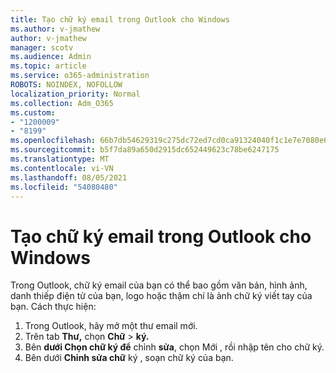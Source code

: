 ```yaml
---
title: Tạo chữ ký email trong Outlook cho Windows
ms.author: v-jmathew
author: v-jmathew
manager: scotv
ms.audience: Admin
ms.topic: article
ms.service: o365-administration
ROBOTS: NOINDEX, NOFOLLOW
localization_priority: Normal
ms.collection: Adm_O365
ms.custom:
- "1200009"
- "8199"
ms.openlocfilehash: 66b7db54629319c275dc72ed7cd0ca91324040f1c1e7e7080e69c62e31a03cc2
ms.sourcegitcommit: b5f7da89a650d2915dc652449623c78be6247175
ms.translationtype: MT
ms.contentlocale: vi-VN
ms.lasthandoff: 08/05/2021
ms.locfileid: "54080480"
---
```

# <a name="create-an-email-signature-in-outlook-for-windows"></a>Tạo chữ ký email trong Outlook cho Windows

Trong Outlook, chữ ký email của bạn có thể bao gồm văn bản, hình ảnh, danh thiếp điện tử của bạn, logo hoặc thậm chí là ảnh chữ ký viết tay của bạn. Cách thực hiện:

1. Trong Outlook, hãy mở một thư email mới.
2. Trên tab **Thư,** chọn **Chữ**  >  **ký.**
3. Bên **dưới Chọn chữ ký để** chỉnh **sửa**, chọn Mới , rồi nhập tên cho chữ ký.
4. Bên dưới **Chỉnh sửa chữ** ký , soạn chữ ký của bạn.
